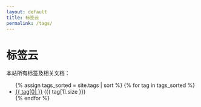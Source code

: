 ```yaml
---
layout: default
title: 标签云
permalink: /tags/
---
```


# 标签云

本站所有标签及相关文档：

<ul>
{% assign tags_sorted = site.tags | sort %}
{% for tag in tags_sorted %}
  <li><a id="{{ tag[0] }}" href="{{ '/notes/tags/' | append: tag[0] | relative_url }}">{{ tag[0] }}</a> ({{ tag[1].size }})</li>
{% endfor %}
</ul>

